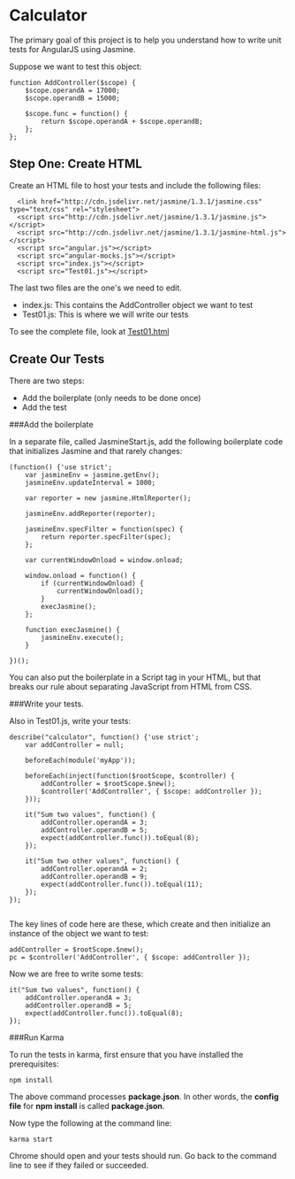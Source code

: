 Calculator
==========

The primary goal of this project is to help you understand
how to write unit tests for AngularJS using Jasmine.

Suppose we want to test this object:

```
function AddController($scope) {
	$scope.operandA = 17000;
	$scope.operandB = 15000;

	$scope.func = function() {
		return $scope.operandA + $scope.operandB;
	};
};
```

Step One: Create HTML
---------------------

Create an HTML file to host your tests and include the
following files:

```
  <link href="http://cdn.jsdelivr.net/jasmine/1.3.1/jasmine.css" type="text/css" rel="stylesheet">
  <script src="http://cdn.jsdelivr.net/jasmine/1.3.1/jasmine.js"></script>
  <script src="http://cdn.jsdelivr.net/jasmine/1.3.1/jasmine-html.js"></script>
  <script src="angular.js"></script>
  <script src="angular-mocks.js"></script>
  <script src="index.js"></script>
  <script src="Test01.js"></script>
```

The last two files are the one's we need to edit. 

- index.js: This contains the AddController object we want to test
- Test01.js: This is where we will write our tests

To see the complete file, look at [Test01.html](Test01.html)

Create Our Tests
----------------

There are two steps:

- Add the boilerplate (only needs to be done once)
- Add the test

###Add the boilerplate

In a separate file, called JasmineStart.js, add the following boilerplate code that initializes 
Jasmine and that rarely changes:

```
(function() {'use strict';
	var jasmineEnv = jasmine.getEnv();
	jasmineEnv.updateInterval = 1000;

	var reporter = new jasmine.HtmlReporter();

	jasmineEnv.addReporter(reporter);

	jasmineEnv.specFilter = function(spec) {
		return reporter.specFilter(spec);
	};

	var currentWindowOnload = window.onload;

	window.onload = function() {
		if (currentWindowOnload) {
			currentWindowOnload();
		}
		execJasmine();
	};

	function execJasmine() {
		jasmineEnv.execute();
	}

})();
```

You can also put the boilerplate in a Script tag in your HTML,
but that breaks our rule about separating JavaScript from HTML
from CSS.

###Write your tests.

Also in Test01.js, write your tests:

```
describe("calculator", function() {'use strict';
	var addController = null;

	beforeEach(module('myApp'));
	
	beforeEach(inject(function($rootScope, $controller) {
		addController = $rootScope.$new();
		$controller('AddController', { $scope: addController }); 
	}));

	it("Sum two values", function() {
		addController.operandA = 3;
		addController.operandB = 5;
		expect(addController.func()).toEqual(8);
	});

	it("Sum two other values", function() {
		addController.operandA = 2;
		addController.operandB = 9;
		expect(addController.func()).toEqual(11);
	});
});


```

The key lines of code here are these, which create and
then initialize an instance of the object we want to test:

	addController = $rootScope.$new();
	pc = $controller('AddController', { $scope: addController });

Now we are free to write some tests:

	it("Sum two values", function() {
	    addController.operandA = 3;
		addController.operandB = 5;
		expect(addController.func()).toEqual(8);
	});

###Run Karma

To run the tests in karma, first ensure that you have installed 
the prerequisites:

	npm install

The above command processes **package.json**. In other words, the 
**config file** for **npm install** is called **package.json**.

Now type the following at the command line:

	karma start

Chrome should open and your tests should run. Go back to the 
command line to see if they failed or succeeded.
